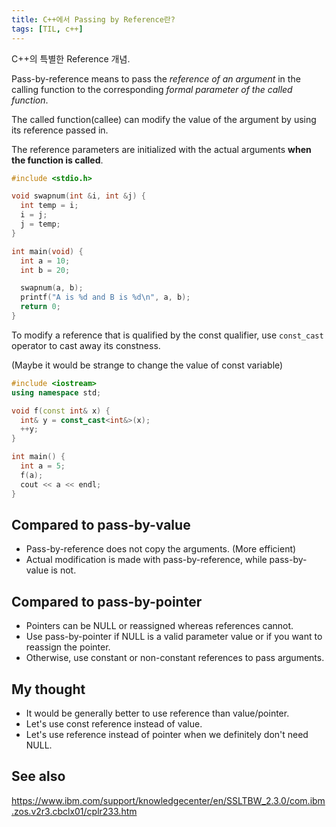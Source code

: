 ```yaml
---
title: C++에서 Passing by Reference란?
tags: [TIL, c++]
---
```


C++의 특별한 Reference 개념.
<!--more-->

Pass-by-reference means to pass the *reference of an argument* in the calling function to the corresponding *formal parameter of the called function*.

The called function(callee) can modify the value of the argument by using its reference passed in.

The reference parameters are initialized with the actual arguments **when the function is called**.

```c++
#include <stdio.h>

void swapnum(int &i, int &j) {
  int temp = i;
  i = j;
  j = temp;
}

int main(void) {
  int a = 10;
  int b = 20;

  swapnum(a, b);
  printf("A is %d and B is %d\n", a, b);
  return 0;
}
```

To modify a reference that is qualified by the const qualifier, use `const_cast` operator to cast away its constness.

(Maybe it would be strange to change the value of const variable)

```c++
#include <iostream>
using namespace std;

void f(const int& x) {
  int& y = const_cast<int&>(x);
  ++y;
}

int main() {
  int a = 5;
  f(a);
  cout << a << endl;
}
```

## Compared to pass-by-value
- Pass-by-reference does not copy the arguments. (More efficient)
- Actual modification is made with pass-by-reference, while pass-by-value is not.

## Compared to pass-by-pointer
- Pointers can be NULL or reassigned whereas references cannot. 
- Use pass-by-pointer if NULL is a valid parameter value or if you want to reassign the pointer.
- Otherwise, use constant or non-constant references to pass arguments.

## My thought
- It would be generally better to use reference than value/pointer.
- Let's use const reference instead of value.
- Let's use reference instead of pointer when we definitely don't need NULL.

## See also
https://www.ibm.com/support/knowledgecenter/en/SSLTBW_2.3.0/com.ibm.zos.v2r3.cbclx01/cplr233.htm